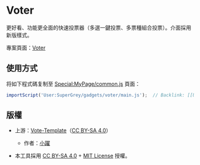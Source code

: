 # Voter

更好看、功能更全面的快速投票器（多選一鍵投票、多票種組合投票）。介面採用新版樣式。 

專案頁面：[Voter](https://zh.wikipedia.org/wiki/User:SuperGrey/gadgets/voter)

## 使用方式
将如下程式碼复制至 [Special:MyPage/common.js](https://zh.wikipedia.org/wiki/Special:MyPage/common.js) 頁面：

```js
importScript('User:SuperGrey/gadgets/voter/main.js');  // Backlink: [[User:SuperGrey/gadgets/voter]]
```

## 版權
- 上游：[Vote-Template](https://zh.wikipedia.org/wiki/User:小躍/Vote-Template)（[CC BY-SA 4.0](https://creativecommons.org/licenses/by-sa/4.0/deed.zh)）
  - 作者：[小躍](https://zh.wikipedia.org/wiki/User:小躍)

- 本工具採用 [CC BY-SA 4.0](https://creativecommons.org/licenses/by-sa/4.0/deed.zh) + [MIT License](https://opensource.org/licenses/MIT) 授權。